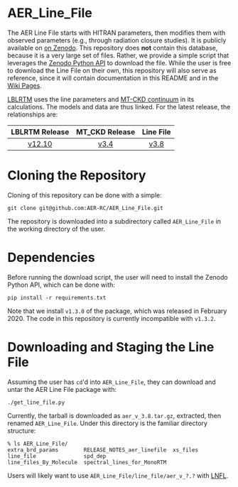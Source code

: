 # AER_Line_File

The AER Line File starts with HITRAN parameters, then modifies them with observed parameters (e.g., through radiation closure studies). It is publicly available on [on Zenodo](https://zenodo.org/record/4019086). This repository does **not** contain this database, because it is a very large set of files. Rather, we provide a simple script that leverages the [Zenodo Python API](https://pypi.org/project/zenodo-get/) to download the file. While the user is free to download the Line File on their own, this repository will also serve as reference, since it will contain documentation in this README and in the [Wiki Pages](https://github.com/AER-RC/AER_Line_File/wiki).

[LBLRTM](https://github.com/AER-RC/LBLRTM) uses the line parameters and [MT-CKD continuum](https://github.com/AER-RC/mt-ckd) in its calculations. The models and data are thus linked. For the latest release, the relationships are:

| LBLRTM Release | MT_CKD Release | Line File |
| :---: | :---: | :---: |
| [v12.10](https://github.com/AER-RC/LBLRTM/releases/tag/v12.10) | [v3.4](https://github.com/AER-RC/mt-ckd/releases/tag/v3.4) | [v3.8](https://zenodo.org/record/4019086/files/aer_v_3.8.tar.gz?download=1) |

# Cloning the Repository

Cloning of this repository can be done with a simple:

```
git clone git@github.com:AER-RC/AER_Line_File.git
```

The repository is downloaded into a subdirectory called `AER_Line_File` in the working directory of the user.

# Dependencies

Before running the download script, the user will need to install the Zenodo Python API, which can be done with:

```
pip install -r requirements.txt
```

Note that we install `v1.3.0` of the package, which was released in February 2020. The code in this repository is currently incompatible with `v1.3.2`.

# Downloading and Staging the Line File

Assuming the user has `cd`'d into `AER_Line_File`, they can download and untar the AER Line File package with:

```
./get_line_file.py
```

Currently, the tarball is downloaded as `aer_v_3.8.tar.gz`, extracted, then renamed `AER_Line_File`. Under this directory is the familiar directory structure:

```
% ls AER_Line_File/
extra_brd_params        RELEASE_NOTES_aer_linefile  xs_files
line_file               spd_dep
line_files_By_Molecule  spectral_lines_for_MonoRTM
```

Users will likely want to use `AER_Line_File/line_file/aer_v_?.?` with [LNFL](https://github.com/AER-RC/LNFL).
